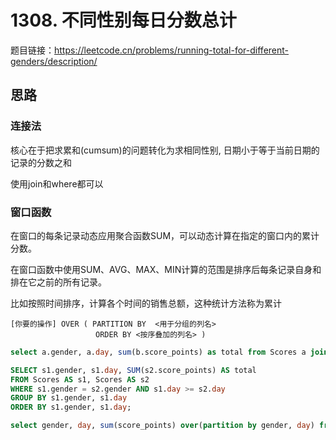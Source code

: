 # 1308. 不同性别每日分数总计

题目链接：<https://leetcode.cn/problems/running-total-for-different-genders/description/>

## 思路

### 连接法

核心在于把求累和(cumsum)的问题转化为求相同性别, 日期小于等于当前日期的记录的分数之和

使用join和where都可以

### 窗口函数

在窗口的每条记录动态应用聚合函数SUM，可以动态计算在指定的窗口内的累计分数。

在窗口函数中使用SUM、AVG、MAX、MIN计算的范围是排序后每条记录自身和排在它之前的所有记录。

比如按照时间排序，计算各个时间的销售总额，这种统计方法称为累计

```text
[你要的操作] OVER ( PARTITION BY  <用于分组的列名>
                   ORDER BY <按序叠加的列名> )
```

```sql
select a.gender, a.day, sum(b.score_points) as total from Scores a join Scores b on a.gender = b.gender and a.day >= b.day group by gender, day order by gender, day;

SELECT s1.gender, s1.day, SUM(s2.score_points) AS total
FROM Scores AS s1, Scores AS s2
WHERE s1.gender = s2.gender AND s1.day >= s2.day
GROUP BY s1.gender, s1.day
ORDER BY s1.gender, s1.day;

select gender, day, sum(score_points) over(partition by gender, day) from Scores order by gender, day;
```
